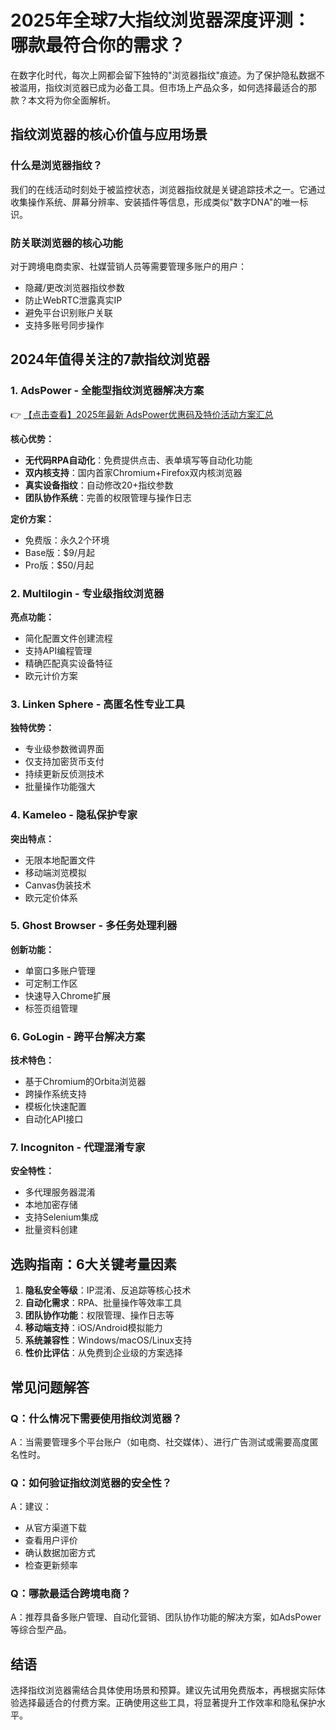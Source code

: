 # 2025年全球7大指纹浏览器深度评测：哪款最符合你的需求？

在数字化时代，每次上网都会留下独特的"浏览器指纹"痕迹。为了保护隐私数据不被滥用，指纹浏览器已成为必备工具。但市场上产品众多，如何选择最适合的那款？本文将为你全面解析。

## 指纹浏览器的核心价值与应用场景

### 什么是浏览器指纹？
我们的在线活动时刻处于被监控状态，浏览器指纹就是关键追踪技术之一。它通过收集操作系统、屏幕分辨率、安装插件等信息，形成类似"数字DNA"的唯一标识。

### 防关联浏览器的核心功能
对于跨境电商卖家、社媒营销人员等需要管理多账户的用户：
- 隐藏/更改浏览器指纹参数
- 防止WebRTC泄露真实IP
- 避免平台识别账户关联
- 支持多账号同步操作

## 2024年值得关注的7款指纹浏览器

### 1. AdsPower - 全能型指纹浏览器解决方案
👉 [【点击查看】2025年最新 AdsPower优惠码及特价活动方案汇总](https://bit.ly/adspower_free)

**核心优势：**
- **无代码RPA自动化**：免费提供点击、表单填写等自动化功能
- **双内核支持**：国内首家Chromium+Firefox双内核浏览器
- **真实设备指纹**：自动修改20+指纹参数
- **团队协作系统**：完善的权限管理与操作日志

**定价方案：**
- 免费版：永久2个环境
- Base版：$9/月起
- Pro版：$50/月起

### 2. Multilogin - 专业级指纹浏览器
**亮点功能：**
- 简化配置文件创建流程
- 支持API编程管理
- 精确匹配真实设备特征
- 欧元计价方案

### 3. Linken Sphere - 高匿名性专业工具
**独特优势：**
- 专业级参数微调界面
- 仅支持加密货币支付
- 持续更新反侦测技术
- 批量操作功能强大

### 4. Kameleo - 隐私保护专家
**突出特点：**
- 无限本地配置文件
- 移动端浏览模拟
- Canvas伪装技术
- 欧元定价体系

### 5. Ghost Browser - 多任务处理利器
**创新功能：**
- 单窗口多账户管理
- 可定制工作区
- 快速导入Chrome扩展
- 标签页组管理

### 6. GoLogin - 跨平台解决方案
**技术特色：**
- 基于Chromium的Orbita浏览器
- 跨操作系统支持
- 模板化快速配置
- 自动化API接口

### 7. Incogniton - 代理混淆专家
**安全特性：**
- 多代理服务器混淆
- 本地加密存储
- 支持Selenium集成
- 批量资料创建

## 选购指南：6大关键考量因素

1. **隐私安全等级**：IP混淆、反追踪等核心技术
2. **自动化需求**：RPA、批量操作等效率工具
3. **团队协作功能**：权限管理、操作日志等
4. **移动端支持**：iOS/Android模拟能力
5. **系统兼容性**：Windows/macOS/Linux支持
6. **性价比评估**：从免费到企业级的方案选择

## 常见问题解答

### Q：什么情况下需要使用指纹浏览器？
A：当需要管理多个平台账户（如电商、社交媒体）、进行广告测试或需要高度匿名性时。

### Q：如何验证指纹浏览器的安全性？
A：建议：
- 从官方渠道下载
- 查看用户评价
- 确认数据加密方式
- 检查更新频率

### Q：哪款最适合跨境电商？
A：推荐具备多账户管理、自动化营销、团队协作功能的解决方案，如AdsPower等综合型产品。

## 结语
选择指纹浏览器需结合具体使用场景和预算。建议先试用免费版本，再根据实际体验选择最适合的付费方案。正确使用这些工具，将显著提升工作效率和隐私保护水平。